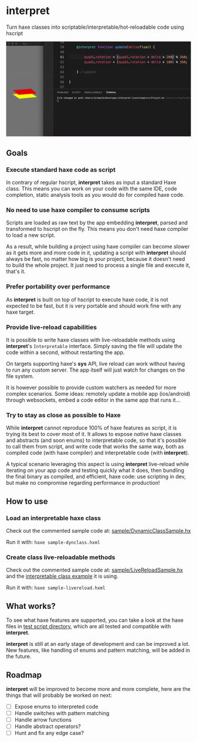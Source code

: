# interpret

Turn haxe classes into scriptable/interpretable/hot-reloadable code using hscript

![interpret livereload demo](images/interpret-livereload-demo.gif)

## Goals

### Execute standard haxe code as script

In contrary of regular hscript, **interpret** takes as input a standard Haxe class. This means you can work on your code with the same IDE, code completion, static analysis tools as you would do for compiled haxe code.

### No need to use haxe compiler to consume scripts

Scripts are loaded as raw text by the app embedding **interpret**, parsed and transformed to hscript on the fly. This means you don't need haxe compiler to load a new script.

As a result, while building a project using haxe compiler can become slower as it gets more and more code in it, updating a script with **interpret** should always be fast, no matter how big is your project, because it doesn't need to build the whole project. It just need to process a single file and execute it, that's it.

### Prefer portability over performance

As **interpret** is built on top of hscript to execute haxe code, it is not expected to be fast, but it is very portable and should work fine with any haxe target.

### Provide live-reload capabilities

It is possible to write haxe classes with live-reloadable methods using **interpret**'s `Interpretable` interface. Simply saving the file will update the code within a second, without restarting the app.

On targets supporting haxe's **sys** API, live reload can work without having to run any custom server. The app itself will just watch for changes on the file system.

It is however possible to provide custom watchers as needed for more complex scenarios. Some ideas: remotely update a mobile app (ios/android) through websockets, embed a code editor in the same app that runs it...

### Try to stay as close as possible to Haxe

While **interpret** cannot reproduce 100% of haxe features as script, it is trying its best to cover most of it. It allows to expose _native_ haxe classes and abstracts (and soon enums) to interpretable code, so that it's possible to call them from script, and write code that works the same way, both as compiled code (with haxe compiler) and interpretable code (with **interpret**).

A typical scenario leveraging this aspect is using **interpret** live-reload while iterating on your app code and testing quickly what it does, then bundling the final binary as compiled, and efficient, haxe code: use scripting in dev, but make no compromise regarding performance in production!

## How to use

### Load an interpretable haxe class

Check out the commented sample code at: [sample/DynamicClassSample.hx](sample/DynamicClassSample.hx)

Run it with: `haxe sample-dynclass.hxml`

### Create class live-reloadable methods

Check out the commented sample code at: [sample/LiveReloadSample.hx](sample/LiveReloadSample.hx) and the [interpretable class example](sample/interpretable/WatchedClass.hx) it is using.

Run it with: `haxe sample-livereload.hxml`

## What works?

To see what haxe features are supported, you can take a look at the haxe files in [test script directory](/test/script/), which are all tested and compatible with **interpret**.

**interpret** is still at an early stage of development and can be improved a lot. New features, like handling of enums and pattern matching, will be added in the future.

## Roadmap

**interpret** will be improved to become more and more complete, here are the things that will probably be worked on next:

- [ ] Expose enums to interpreted code
- [ ] Handle switches with pattern matching
- [ ] Handle arrow functions
- [ ] Handle abstract operators?
- [ ] Hunt and fix any edge case?
